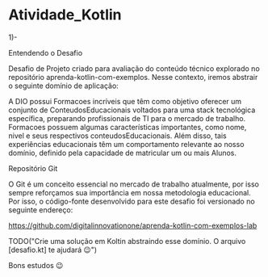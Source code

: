 # Atividade_Kotlin 
 1)-

Entendendo o Desafio
 
Desafio de Projeto criado para avaliação do conteúdo técnico explorado no repositório aprenda-kotlin-com-exemplos. Nesse contexto, iremos abstrair o seguinte domínio de aplicação:
 
A DIO possui Formacoes incríveis que têm como objetivo oferecer um conjunto de ConteudosEducacionais voltados para uma stack tecnológica específica, preparando profissionais de TI para o mercado de trabalho. Formacoes possuem algumas características importantes, como nome, nivel e seus respectivos conteudosEducacionais. Além disso, tais experiências educacionais têm um comportamento relevante ao nosso domínio, definido pela capacidade de matricular um ou mais Alunos.
 
Repositório Git
 
O Git é um conceito essencial no mercado de trabalho atualmente, por isso sempre reforçamos sua importância em nossa metodologia educacional. Por isso, o código-fonte desenvolvido para este desafio foi versionado no seguinte endereço:
 
https://github.com/digitalinnovationone/aprenda-kotlin-com-exemplos-lab
 
TODO("Crie uma solução em Koltin abstraindo esse domínio. O arquivo [desafio.kt] te ajudará 😉")
 
Bons estudos 😉
